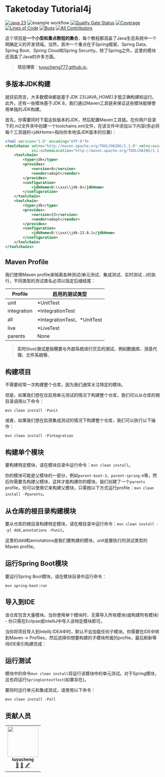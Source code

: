 Taketoday Tutorial4j
==============

[![Java 23](https://img.shields.io/badge/java-23-green)](https://img.shields.io/badge/java-23-blue)
![example workflow](https://github.com/tuyucheng777/taketoday-tutorial4j/actions/workflows/maven-ci.yml/badge.svg)
[![Quality Gate Status](https://sonarcloud.io/api/project_badges/measure?project=tuyucheng777_taketoday-tutorial4j&metric=alert_status)](https://sonarcloud.io/summary/new_code?id=tuyucheng777_taketoday-tutorial4j)
[![Coverage](https://sonarcloud.io/api/project_badges/measure?project=tuyucheng777_taketoday-tutorial4j&metric=coverage)](https://sonarcloud.io/dashboard?id=tuyucheng777_taketoday-tutorial4j)
[![Lines of Code](https://sonarcloud.io/api/project_badges/measure?project=tuyucheng777_taketoday-tutorial4j&metric=ncloc)](https://sonarcloud.io/project/overview?id=tuyucheng777_taketoday-tutorial4j)
[![Bugs](https://sonarcloud.io/api/project_badges/measure?project=tuyucheng777_taketoday-tutorial4j&metric=bugs)](https://sonarcloud.io/summary/new_code?id=tuyucheng777_taketoday-tutorial4j)
[![All Contributors](https://img.shields.io/badge/all_contributors-2-orange.svg?style=flat-square)](#contributors)

这个项目是**一个小型和重点教程的集合**，每个教程都涵盖了Java生态系统中一个明确定义的开发领域。当然，其中一个重点在于Spring框架、Spring Data、Spring Boot、Spring Cloud和Spring Security。除了Spring之外，这里的模块还涵盖了Java的许多方面。

> **项目博客**：[tuyucheng777.github.io](https://tuyucheng777.github.io/)。

## 多版本JDK构建

就目前而言，大多数模块都是基于JDK 23(JAVA_HOME)才能正确构建和运行。此外，还有一些模块基于JDK 8，我们通过Maven工具链来保证这些模块能够使用单独的JDK构建。

首先，你需要同时下载这些版本的JDK，然后配置Maven工具链。在你用户目录下的.m2文件夹中创建一个toolchains.xml文件，在该文件中添加以下内容(务必将每个工具链的<jdkHome\>指向你本地该JDK版本的位置)：

```xml
<?xml version="1.0" encoding="UTF-8"?>
<toolchains xmlns="http://maven.apache.org/TOOLCHAINS/1.1.0" xmlns:xsi="http://www.w3.org/2001/XMLSchema-instance"
            xsi:schemaLocation="http://maven.apache.org/TOOLCHAINS/1.1.0 http://maven.apache.org/xsd/toolchains-1.1.0.xsd">
    <toolchain>
        <type>jdk</type>
        <provides>
            <version>8</version>
            <vendor>adopt</vendor>
        </provides>
        <configuration>
            <jdkHome>D:\\xxx\\jdk-8</jdkHome>
        </configuration>
    </toolchain>
    <toolchain>
        <type>jdk</type>
        <provides>
            <version>23</version>
            <vendor>adopt</vendor>
        </provides>
        <configuration>
            <jdkHome>D:\\xxx\\jdk-23.0.1</jdkHome>
        </configuration>
    </toolchain>
</toolchains>
```

## Maven Profile

我们使用Maven profile来隔离各种测试(单元测试、集成测试、实时测试...)的执行，不同类型的测试类名必须以指定后缀结尾：

| Profile     | 启用的测试类型                     |
|-------------|-----------------------------|
| unit        | *UnitTest                   |
| integration | *IntegrationTest            |
| all         | *IntegrationTest、\*UnitTest |
| live        | *LiveTest                   |
| parents     |         None                    |

> **实时(live)测试是指需要与外部系统进行交互的测试，例如数据库、消息代理、文件系统等**。

## 构建项目

不需要经常一次构建整个仓库，因为我们通常关注特定的模块。

但是，如果我们想在仅启用单元测试的情况下构建整个仓库，我们可以从仓库的根目录调用以下命令：

`mvn clean install -Punit`

或者，如果我们想在启用集成测试的情况下构建整个仓库，我们可以执行以下操作：

`mvn clean install -Pintegration`

## 构建单个模块

要构建特定模块，请在模块目录中运行命令：`mvn clean install`。

你的模块可能是父模块的一部分，例如`parent-boot-3`，`parent-spring-6`等，然后你需要先构建父模块，这样才能构建你的模块。我们创建了一个`parents` profile，你可以使用它来构建父模块，只需按以下方式运行profile：`mvn clean install -Pparents`。

## 从仓库的根目录构建模块

要从仓库的根目录构建特定模块，请在根目录中运行命令：`mvn clean install --pl ddd,annotations -Punit`。

这里的ddd和annotations是我们要构建的模块，unit是要执行的测试类型的Maven profile。

## 运行Spring Boot模块

要运行Spring Boot模块，请在模块目录中运行命令：

`mvn spring-boot:run`

## 导入到IDE

该仓库包含大量模块，当你使用单个模块时，无需导入所有模块(或构建所有模块) - 你只需在Eclipse或IntelliJ中导入该特定模块即可。

当你将项目导入到Intellij IDEA中时，默认不会加载任何子模块。你需要在IDE中转到Maven -> Profiles，然后选择你想要构建的子模块所属的profile，最后刷新等待IDE索引构建完成：

## 运行测试

模块中的命令`mvn clean install`将运行该模块中的单元测试。对于Spring模块，这也将运行`SpringContextTest`(如果存在)。

要同时运行单元和集成测试，请使用以下命令：

`mvn clean install -Pall`

## 贡献人员

<!-- ALL-CONTRIBUTORS-LIST:START - Do not remove or modify this section -->
<!-- prettier-ignore-start -->
<!-- markdownlint-disable -->
<table>
  <tr>
    <td align="center"><a href="https://github.com/tuyucheng777"><img src="https://avatars.githubusercontent.com/u/172865916?v=4" width="100px;" alt=""/><br /><sub><b>tuyucheng</b></sub></a><br /><a href="#projectManagement-tuyucheng777" title="Project Management">📆</a> <a href="#maintenance-tuyucheng777" title="Maintenance">🚧</a> <a href="#content-tuyucheng777" title="Content">🖋</a></td>
  </tr>
</table>